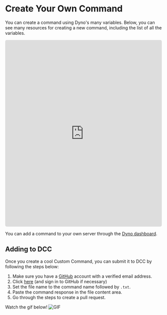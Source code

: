 # Create Your Own Command
You can create a command using Dyno's many variables. Below, you can see many resources for creating a new command, including the list of all the variables.

<iframe style="border-radius: 5px;" height="600" width="100%" frameborder="0" src="https://titanembeds.com/embed/333058206198661132?theme=DiscordDark&amp;defaultchannel=333130753296564227&amp;css=241">Looks like your browser does not support iframes.</iframe>

You can add a command to your own server through the [Dyno dashboard](https://dynobot.net).

## Adding to DCC
Once you create a cool Custom Command, you can submit it to DCC by following the steps below:
1. Make sure you have a [GitHub](https://github.com) account with a verified email address.
2. Click [here](https://github.com/DynoCC/Dyno-Custom-Commands/new/master) (and sign in to GitHub if necessary)
3. Set the file name to the command name followed by `.txt`.
4. Paste the command response in the file content area.
5. Go through the steps to create a pull request.

Watch the gif below!
![GIF](https://magic.school-b.us/463828651016978442.gif)
